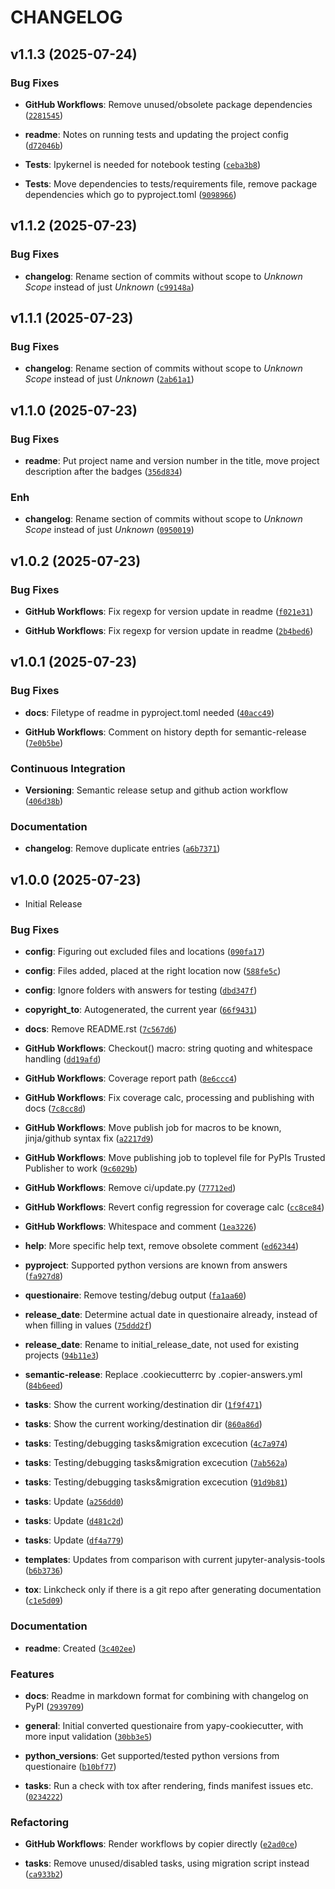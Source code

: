 # CHANGELOG

<!-- version list -->

## v1.1.3 (2025-07-24)

### Bug Fixes

- **GitHub Workflows**: Remove unused/obsolete package dependencies
  ([`2281545`](https://github.com/BAMresearch/yapy-copier-template/commit/22815451a073ddbfc6efbf9d4208678c388424c8))

- **readme**: Notes on running tests and updating the project config
  ([`d72046b`](https://github.com/BAMresearch/yapy-copier-template/commit/d72046b6468fdde0c5b377a69b6ba165c7df603c))

- **Tests**: Ipykernel is needed for notebook testing
  ([`ceba3b8`](https://github.com/BAMresearch/yapy-copier-template/commit/ceba3b8ec0e9566f0e2668448a15aae38b8e00a1))

- **Tests**: Move dependencies to tests/requirements file, remove package dependencies which go to
  pyproject.toml
  ([`9098966`](https://github.com/BAMresearch/yapy-copier-template/commit/9098966dbc7b0d490a37d8d3d21dcda587b8ecf9))


## v1.1.2 (2025-07-23)

### Bug Fixes

- **changelog**: Rename section of commits without scope to *Unknown Scope* instead of just
  *Unknown*
  ([`c99148a`](https://github.com/BAMresearch/yapy-copier-template/commit/c99148ac826e8b5dd9167bdb0bd5d66394e7081d))


## v1.1.1 (2025-07-23)

### Bug Fixes

- **changelog**: Rename section of commits without scope to *Unknown Scope* instead of just
  *Unknown*
  ([`2ab61a1`](https://github.com/BAMresearch/yapy-copier-template/commit/2ab61a1d3fbdfed049b8d9b000eb2f2b5f68a8c6))


## v1.1.0 (2025-07-23)

### Bug Fixes

- **readme**: Put project name and version number in the title, move project description after the
  badges
  ([`356d834`](https://github.com/BAMresearch/yapy-copier-template/commit/356d834b64a9865d9635b293a5d8f896bc60fa9f))

### Enh

- **changelog**: Rename section of commits without scope to *Unknown Scope* instead of just
  *Unknown*
  ([`0950019`](https://github.com/BAMresearch/yapy-copier-template/commit/095001940061d247ddc60948a2fa8ff216304138))


## v1.0.2 (2025-07-23)

### Bug Fixes

- **GitHub Workflows**: Fix regexp for version update in readme
  ([`f021e31`](https://github.com/BAMresearch/yapy-copier-template/commit/f021e31207e878cc3d0576b43730ba538bde376f))

- **GitHub Workflows**: Fix regexp for version update in readme
  ([`2b4bed6`](https://github.com/BAMresearch/yapy-copier-template/commit/2b4bed6e73b45087d5b8934cc34ab7d83048932e))


## v1.0.1 (2025-07-23)

### Bug Fixes

- **docs**: Filetype of readme in pyproject.toml needed
  ([`40acc49`](https://github.com/BAMresearch/yapy-copier-template/commit/40acc49e1af806d1ebf7d698a5649fcd3f9f545b))

- **GitHub Workflows**: Comment on history depth for semantic-release
  ([`7e0b5be`](https://github.com/BAMresearch/yapy-copier-template/commit/7e0b5be8a27a8c49b95b7ed496f78cf022dcf844))

### Continuous Integration

- **Versioning**: Semantic release setup and github action workflow
  ([`406d38b`](https://github.com/BAMresearch/yapy-copier-template/commit/406d38b76f0f00bfb015502fc18ed0dc547fef11))

### Documentation

- **changelog**: Remove duplicate entries
  ([`a6b7371`](https://github.com/BAMresearch/yapy-copier-template/commit/a6b737115db1e8335e1f127ae523fcbe8df91dc1))


## v1.0.0 (2025-07-23)

- Initial Release

### Bug Fixes

- **config**: Figuring out excluded files and locations
  ([`090fa17`](https://github.com/BAMresearch/yapy-copier-template/commit/090fa1792b9c66892a85a88dc33641117e0357b4))

- **config**: Files added, placed at the right location now
  ([`588fe5c`](https://github.com/BAMresearch/yapy-copier-template/commit/588fe5c113a0c4b4f69962cd46aec2db00c55d8b))

- **config**: Ignore folders with answers for testing
  ([`dbd347f`](https://github.com/BAMresearch/yapy-copier-template/commit/dbd347feeff01a0dc2489521e818cdef33fbff84))

- **copyright_to**: Autogenerated, the current year
  ([`66f9431`](https://github.com/BAMresearch/yapy-copier-template/commit/66f943112f2d62e09f13a22e7991f38626aa51a0))

- **docs**: Remove README.rst
  ([`7c567d6`](https://github.com/BAMresearch/yapy-copier-template/commit/7c567d61523f8d3db5d9f12dab27adc2ea6e4c2e))

- **GitHub Workflows**: Checkout() macro: string quoting and whitespace handling
  ([`dd19afd`](https://github.com/BAMresearch/yapy-copier-template/commit/dd19afdd0e9bc8dd929552775f169e6cc43bc723))

- **GitHub Workflows**: Coverage report path
  ([`8e6ccc4`](https://github.com/BAMresearch/yapy-copier-template/commit/8e6ccc42dec2543cdd6df18c53f44b63f7129b00))

- **GitHub Workflows**: Fix coverage calc, processing and publishing with docs
  ([`7c8cc8d`](https://github.com/BAMresearch/yapy-copier-template/commit/7c8cc8dbcbbf0cc78abc5d2e4853cb66b8f6667d))

- **GitHub Workflows**: Move publish job for macros to be known, jinja/github syntax fix
  ([`a2217d9`](https://github.com/BAMresearch/yapy-copier-template/commit/a2217d9a7a4370e64690901a5c812704314044c9))

- **GitHub Workflows**: Move publishing job to toplevel file for PyPIs Trusted Publisher to work
  ([`9c6029b`](https://github.com/BAMresearch/yapy-copier-template/commit/9c6029bc5be783606a5aaaae66de7fa1de848320))

- **GitHub Workflows**: Remove ci/update.py
  ([`77712ed`](https://github.com/BAMresearch/yapy-copier-template/commit/77712eddc01d83b18bdd5e80de1afcd5ed30b24e))

- **GitHub Workflows**: Revert config regression for coverage calc
  ([`cc8ce84`](https://github.com/BAMresearch/yapy-copier-template/commit/cc8ce8433a04ecab958ea53cb42a7487972cfbd6))

- **GitHub Workflows**: Whitespace and comment
  ([`1ea3226`](https://github.com/BAMresearch/yapy-copier-template/commit/1ea3226549ddb07f83f7ee0a47a2ae1db1de19a4))

- **help**: More specific help text, remove obsolete comment
  ([`ed62344`](https://github.com/BAMresearch/yapy-copier-template/commit/ed623443a42c58f7bb1654e9b88f444c726ed35e))

- **pyproject**: Supported python versions are known from answers
  ([`fa927d8`](https://github.com/BAMresearch/yapy-copier-template/commit/fa927d8dfe868fd90b2d1fae5a7bc28911c076a1))

- **questionaire**: Remove testing/debug output
  ([`fa1aa60`](https://github.com/BAMresearch/yapy-copier-template/commit/fa1aa604f64c8ec1d22bea0c6805b609b05b400d))

- **release_date**: Determine actual date in questionaire already, instead of when filling in values
  ([`75ddd2f`](https://github.com/BAMresearch/yapy-copier-template/commit/75ddd2faac1706d627756fbe019261d524bd9cb7))

- **release_date**: Rename to initial_release_date, not used for existing projects
  ([`94b11e3`](https://github.com/BAMresearch/yapy-copier-template/commit/94b11e3552fc2014acc2efa6acbde3c644ed2451))

- **semantic-release**: Replace .cookiecutterrc by .copier-answers.yml
  ([`84b6eed`](https://github.com/BAMresearch/yapy-copier-template/commit/84b6eed67fd5c24a119696c58fd7d0e88e51385f))

- **tasks**: Show the current working/destination dir
  ([`1f9f471`](https://github.com/BAMresearch/yapy-copier-template/commit/1f9f47187e3a2c728deb5e8ea579cc76aaed7332))

- **tasks**: Show the current working/destination dir
  ([`860a86d`](https://github.com/BAMresearch/yapy-copier-template/commit/860a86d4532a1e1659cfb71d146635e1b0f2e876))

- **tasks**: Testing/debugging tasks&migration excecution
  ([`4c7a974`](https://github.com/BAMresearch/yapy-copier-template/commit/4c7a974bd9fd20a7b28c6f3b919930e8bfd0bdfa))

- **tasks**: Testing/debugging tasks&migration excecution
  ([`7ab562a`](https://github.com/BAMresearch/yapy-copier-template/commit/7ab562adc6d9e03474ae0d61309ed907f7868e8d))

- **tasks**: Testing/debugging tasks&migration excecution
  ([`91d9b81`](https://github.com/BAMresearch/yapy-copier-template/commit/91d9b8117fab822fa7d437c1968c0c67f4c5c46e))

- **tasks**: Update
  ([`a256dd0`](https://github.com/BAMresearch/yapy-copier-template/commit/a256dd09dd66059e5510d142a808dd72ba7fa914))

- **tasks**: Update
  ([`d481c2d`](https://github.com/BAMresearch/yapy-copier-template/commit/d481c2d4b051b0f0361fb930e7e7424c92141ddc))

- **tasks**: Update
  ([`df4a779`](https://github.com/BAMresearch/yapy-copier-template/commit/df4a77975be12332df2f5cf0a29227f900d6c0fb))

- **templates**: Updates from comparison with current jupyter-analysis-tools
  ([`b6b3736`](https://github.com/BAMresearch/yapy-copier-template/commit/b6b373691e831492a0a526312abaf061b9617de6))

- **tox**: Linkcheck only if there is a git repo after generating documentation
  ([`c1e5d09`](https://github.com/BAMresearch/yapy-copier-template/commit/c1e5d09754dc57f79e4507a9ee3760cf06d16313))

### Documentation

- **readme**: Created
  ([`3c402ee`](https://github.com/BAMresearch/yapy-copier-template/commit/3c402ee8e0a86279356c8f7f1a862db7b0f3ec1c))

### Features

- **docs**: Readme in markdown format for combining with changelog on PyPI
  ([`2939709`](https://github.com/BAMresearch/yapy-copier-template/commit/293970965ef71aa7d8e9bb45f7c6c17715f7a5f0))

- **general**: Initial converted questionaire from yapy-cookiecutter, with more input validation
  ([`30bb3e5`](https://github.com/BAMresearch/yapy-copier-template/commit/30bb3e5be3ae26608b0ae49406b7172b385fd437))

- **python_versions**: Get supported/tested python versions from questionaire
  ([`b10bf77`](https://github.com/BAMresearch/yapy-copier-template/commit/b10bf776918c2c6c4af6fb9d0b9f44f13e2340ec))

- **tasks**: Run a check with tox after rendering, finds manifest issues etc.
  ([`0234222`](https://github.com/BAMresearch/yapy-copier-template/commit/023422290ac3a69fa25404286cb23ae48dadedb0))

### Refactoring

- **GitHub Workflows**: Render workflows by copier directly
  ([`e2ad0ce`](https://github.com/BAMresearch/yapy-copier-template/commit/e2ad0ce56c27bfcbf0fb76830972da13f444c251))

- **tasks**: Remove unused/disabled tasks, using migration script instead
  ([`ca933b2`](https://github.com/BAMresearch/yapy-copier-template/commit/ca933b227bd431b1f8e87f9f8cbd1cd4fbf375e0))
